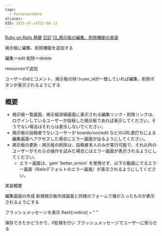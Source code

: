 ```yaml
---
tags:
  - PermanentNote
aliases: 
UID: 2025-07-14T22-06-13
---
```

[Ruby on Rails 基礎](Ruby%20on%20Rails%20基礎.md)
[日記](日記.md)
[13_掲示板の編集、削除機能の実装](13_掲示板の編集、削除機能の実装.md)

掲示板に編集、削除機能を追加する

編集＝edit
削除＝delete

resourcesで追加

ユーザーのidとコメント、掲示板の持つuser_idが一致していれば編集、削除ボタンが表示されるようにする

## 概要
- 掲示板一覧画面、掲示板詳細画面に表示される編集リンク・削除リンクは、ログインしているユーザーが投稿した掲示板であれば表示してください。そうでない場合はそれらは表示しないでください。
- 掲示板の投稿者でないユーザーが boards/xxx/edit などのURL直打ちによる編集画面へアクセスした場合にエラー画面が出るようにしてください。
- 掲示板の更新・掲示板の削除は、投稿者本人のみが実行可能で、それ以外のユーザーがそれらの操作を試みた場合にはエラー画面が表示されるようにしてください。
    - エラー画面は、gem 'better_errors' を使用せず、以下の動画にでるエラー画面（Railsデフォルトのエラー画面）が表示されるようにしてください。



実装概要

編集画面の作成
新規掲示板作成画面と同様のフォームで値が入ったものが表示されるようにする

フラッシュメッセージを表示
flash[:notice] = " "

保存できたかどうかで、if処理を行い
フラッシュメッセージでユーザーに知らせる




